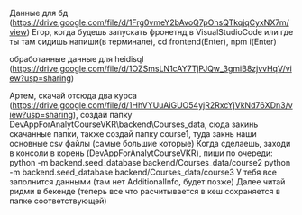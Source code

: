 Данные для бд (https://drive.google.com/file/d/1Frg0vmeY2bAvoQ7pOhsQTkqjqCyxNX7m/view)
Егор, когда будешь запускать фронетнд в VisualStudioCode или где ты там сидишь напиши(в терминале), cd frontend(Enter), npm i(Enter) 

обработанные данные для heidisql (https://drive.google.com/file/d/1OZSmsLN1cAY7TjPJQw_3gmiB8zjvvHqV/view?usp=sharing)

Артем, скачай отсюда два курса (https://drive.google.com/file/d/1HhVYUuAiGUO54yjR2RxcYjVkNd76XDn3/view?usp=sharing), создай папку
DevAppForAnalytCourseVKR\backend\Courses_data, сюда закинь скачанные папки, также создай папку course1, туда закнь наши основные
csv файлы (самые большие которые)
Когда сделаешь, заходи в консоли в корень (DevAppForAnalytCourseVKR\), пиши по очереди:
python -m backend.seed_database backend/Courses_data/course2
python -m backend.seed_database backend/Courses_data/course3
У тебя все заполнится данными (там нет AdditionalInfo, будет позже)
Далее читай ридми в бекенде (теперь все что расчитывается в кеш сохраняется в папке соответствующей)
